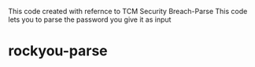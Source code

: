 This code created with refernce to TCM Security Breach-Parse
This code lets you to parse the password you give it as input
# rockyou-parse
